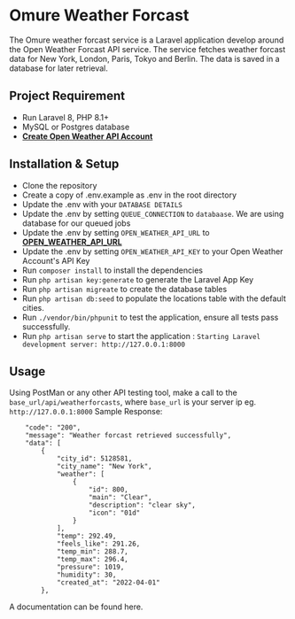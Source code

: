 
# Omure Weather Forcast

The Omure weather forcast service is a Laravel application develop around the Open Weather Forcast API service. The service fetches weather forcast data for New York, London, Paris, Tokyo and Berlin. The data is saved in a database for later retrieval. 

## Project Requirement
- Run Laravel 8, PHP 8.1+
- MySQL or Postgres database
- **[Create Open Weather API Account](https://openweathermap.org/)**

## Installation & Setup
- Clone the repository 
- Create a copy of .env.example as .env in the root directory
- Update the .env with your ``DATABASE DETAILS``
- Update the .env by setting `QUEUE_CONNECTION` to `databaase`. We are using database for our queued jobs
- Update the .env by setting `OPEN_WEATHER_API_URL` to **[OPEN_WEATHER_API_URL](https://api.openweathermap.org/data/2.5/group)**
- Update the .env by setting `OPEN_WEATHER_API_KEY` to your Open Weather Account's API Key
- Run `composer install` to install the dependencies
- Run `php artisan key:generate` to generate the Laravel App Key
- Run `php artisan migreate` to create the database tables
- Run `php artisan db:seed` to populate the locations table with the default cities.
- Run `./vendor/bin/phpunit` to test the application, ensure all tests pass successfully.
- Run `php artisan serve` to start the application : `Starting Laravel development server: http://127.0.0.1:8000`

## Usage
Using PostMan or any other API testing tool, make a call to the `base_url/api/weatherforcasts`, where `base_url` is your server ip eg. `http://127.0.0.1:8000`
Sample Response:
```
    "code": "200",
    "message": "Weather forcast retrieved successfully",
    "data": [
        {
            "city_id": 5128581,
            "city_name": "New York",
            "weather": [
                {
                    "id": 800,
                    "main": "Clear",
                    "description": "clear sky",
                    "icon": "01d"
                }
            ],
            "temp": 292.49,
            "feels_like": 291.26,
            "temp_min": 288.7,
            "temp_max": 296.4,
            "pressure": 1019,
            "humidity": 30,
            "created_at": "2022-04-01"
        },
```

A documentation can be found here.